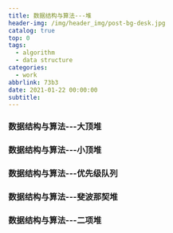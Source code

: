 ```yaml
---
title: 数据结构与算法---堆
header-img: /img/header_img/post-bg-desk.jpg
catalog: true
top: 0
tags:
  - algorithm
  - data structure
categories:
  - work
abbrlink: 73b3
date: 2021-01-22 00:00:00
subtitle:
---
```

### 数据结构与算法---大顶堆
### 数据结构与算法---小顶堆
### 数据结构与算法---优先级队列
### 数据结构与算法---斐波那契堆
### 数据结构与算法---二项堆
